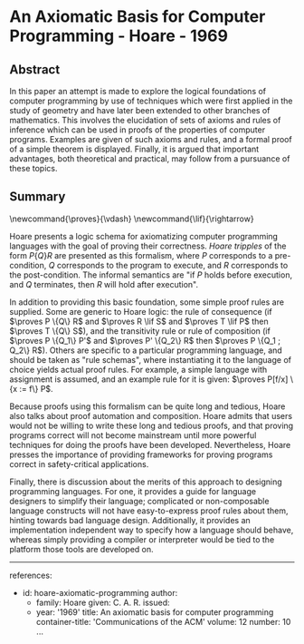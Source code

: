 An Axiomatic Basis for Computer Programming - Hoare - 1969
==========================================================

Abstract
--------

In this paper an attempt is made to explore the logical foundations of computer
programming by use of techniques which were first applied in the study of
geometry and have later been extended to other branches of mathematics. This
involves the elucidation of sets of axioms and rules of inference which can be
used in proofs of the properties of computer programs. Examples are given of
such axioms and rules, and a formal proof of a simple theorem is displayed.
Finally, it is argued that important advantages, both theoretical and practical,
may follow from a pursuance of these topics.

Summary
-------

\newcommand{\proves}{\vdash}
\newcommand{\lif}{\rightarrow}

Hoare presents a logic schema for axiomatizing computer programming languages
with the goal of proving their correctness. *Hoare tripples* of the form
$P \{Q\} R$ are presented as this formalism, where $P$ corresponds to a
pre-condition, $Q$ corresponds to the program to execute, and $R$ corresponds to
the post-condition. The informal semantics are "if $P$ holds before execution,
and $Q$ terminates, then $R$ will hold after execution".

In addition to providing this basic foundation, some simple proof rules are
supplied. Some are generic to Hoare logic: the rule of consequence (if
$\proves P \{Q\} R$ and $\proves R \lif S$ and $\proves T \lif P$ then
$\proves T \{Q\} S$), and the transitivity rule or rule of composition (if
$\proves P \{Q_1\} P'$ and $\proves P' \{Q_2\} R$ then
$\proves P \{Q_1 ; Q_2\} R$). Others are specific to a particular programming
language, and should be taken as "rule schemas", where instantiating it to the
language of choice yields actual proof rules. For example, a simple language
with assignment is assumed, and an example rule for it is given:
$\proves P[f/x] \{x := f\} P$.

Because proofs using this formalism can be quite long and tedious, Hoare also
talks about proof automation and composition. Hoare admits that users would not
be willing to write these long and tedious proofs, and that proving programs
correct will not become mainstream until more powerful techniques for doing the
proofs have been developed. Nevertheless, Hoare presses the importance of
providing frameworks for proving programs correct in safety-critical
applications.

Finally, there is discussion about the merits of this approach to designing
programming languages. For one, it provides a guide for language designers to
simplify their language; complicated or non-composable language constructs will
not have easy-to-express proof rules about them, hinting towards bad language
design. Additionally, it provides an implementation independent way to specify
how a language should behave, whereas simply providing a compiler or interpreter
would be tied to the platform those tools are developed on.

---
references:
- id: hoare-axiomatic-programming
  author:
  - family: Hoare
    given: C. A. R.
  issued:
  - year: '1969'
  title: An axiomatic basis for computer programming
  container-title: 'Communications of the ACM'
  volume: 12
  number: 10
...

